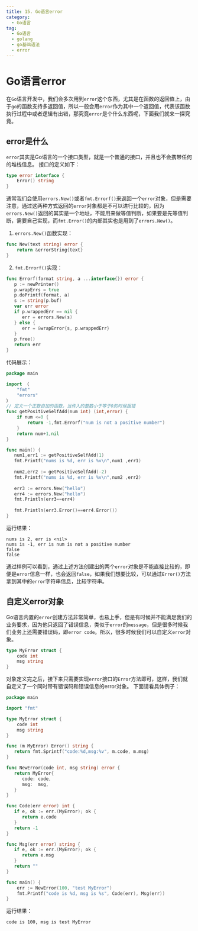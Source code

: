 ```yaml
---
title: 15. Go语言error
category:
  - Go语言
tag:
  - Go语言
  - golang
  - go基础语法
  - error
---
```


# **Go语言error**
在`Go`语言开发中，我们会多次用到`error`这个东西，尤其是在函数的返回值上，由于`go`的函数支持多返回值，所以一般会用`error`作为其中一个返回值，代表该函数执行过程中或者逻辑有出错，那究竟`error`是个什么东西呢，下面我们就来一探究竟。

## **error是什么**
`error`其实是Go语言的一个接口类型，就是一个普通的接口，并且也不会携带任何的堆栈信息。
接口的定义如下：
```go
type error interface {
    Error() string
}
```
通常我们会使用`errors.New()`或者`fmt.Errorf()`来返回一个`error`对象，但是需要注意，通过这两种方式返回的`error`对象都是不可以进行比较的，因为`errors.New()`返回的其实是一个地址，不能用来做等值判断，如果要是先等值判断，需要自己实现，而`fmt.Error()`的内部其实也是用到了`errors.New()`。

1. `errors.New()`函数实现：
```go
func New(text string) error {
    return &errorString{text}
}
``` 
2. `fmt.Errorf()`实现：
```go
func Errorf(format string, a ...interface{}) error {
   p := newPrinter()
   p.wrapErrs = true
   p.doPrintf(format, a)
   s := string(p.buf)
   var err error
   if p.wrappedErr == nil {
      err = errors.New(s)
   } else {
      err = &wrapError{s, p.wrappedErr}
   }
   p.free()
   return err
}
```
代码展示：
```go
package main

import （
    "fmt"
    "errors"
）
// 定义一个正数自加的函数，当传入的整数小于等于0的时候报错
func getPositiveSelfAdd(num int) (int,error) {
    if num <=0 {
        return -1,fmt.Errorf("num is not a positive number")
    }
    return num+1,nil
}

func main() {
   num1,err1 := getPositiveSelfAdd(1)
   fmt.Printf("nums is %d, err is %v\n",num1 ,err1)
   
   num2,err2 := getPositiveSelfAdd(-2)
   fmt.Printf("nums is %d, err is %v\n",num2 ,err2)
   
   err3 := errors.New("hello")
   err4 := errors.New("hello")
   fmt.Println(err3==err4)
   
   fmt.Println(err3.Error()==err4.Error())
}
```
运行结果：
```
nums is 2, err is <nil>
nums is -1, err is num is not a positive number
false
false
```
通过样例可以看到，通过上述方法创建出的两个`error`对象是不能直接比较的，即便是`error`信息一样，也会返回`false`，如果我们想要比较，可以通过`Error()`方法拿到其中的`error`字符串信息，比较字符串。

## **自定义error对象**
Go语言内置的`error`创建方法非常简单，也易上手，但是有时候并不能满足我们的业务要求，因为他只返回了错误信息，类似于`error`的`message`，但是很多时候我们业务上还需要错误码，即`error code`。所以，很多时候我们可以自定义`error`对象。
```go
type MyError struct {
    code int
    msg string
}
```
对象定义完之后，接下来只需要实现`error`接口的`Error`方法即可，这样，我们就自定义了一个同时带有错误码和错误信息的error对象。
下面请看具体例子：
```go
package main

import "fmt"

type MyError struct {
    code int
    msg string
}

func (m MyError) Error() string {
   return fmt.Sprintf("code:%d,msg:%v", m.code, m.msg)
}

func NewError(code int, msg string) error {
   return MyError{
      code: code,
      msg:  msg,
   }
}

func Code(err error) int {
   if e, ok := err.(MyError); ok {
      return e.code
   }
   return -1
}

func Msg(err error) string {
   if e, ok := err.(MyError); ok {
      return e.msg
   }
   return ""
}

func main() {
    err := NewError(100, "test MyError")
    fmt.Printf("code is %d, msg is %s", Code(err), Msg(err))
}
```
运行结果：
```
code is 100, msg is test MyError
``` 








